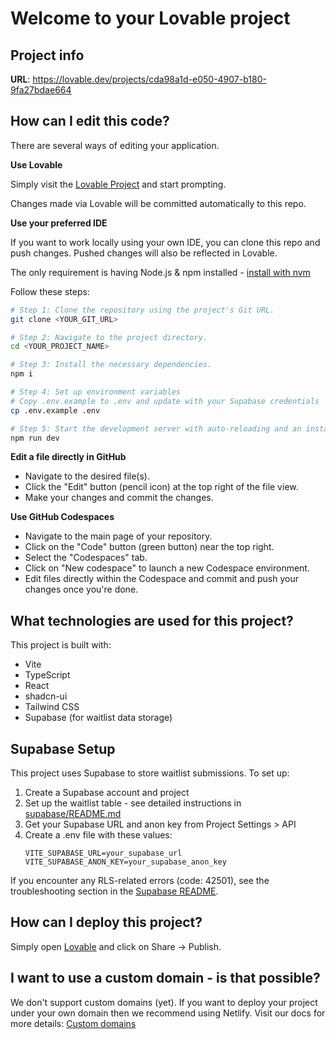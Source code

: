 # Welcome to your Lovable project

## Project info

**URL**: https://lovable.dev/projects/cda98a1d-e050-4907-b180-9fa27bdae664

## How can I edit this code?

There are several ways of editing your application.

**Use Lovable**

Simply visit the [Lovable Project](https://lovable.dev/projects/cda98a1d-e050-4907-b180-9fa27bdae664) and start prompting.

Changes made via Lovable will be committed automatically to this repo.

**Use your preferred IDE**

If you want to work locally using your own IDE, you can clone this repo and push changes. Pushed changes will also be reflected in Lovable.

The only requirement is having Node.js & npm installed - [install with nvm](https://github.com/nvm-sh/nvm#installing-and-updating)

Follow these steps:

```sh
# Step 1: Clone the repository using the project's Git URL.
git clone <YOUR_GIT_URL>

# Step 2: Navigate to the project directory.
cd <YOUR_PROJECT_NAME>

# Step 3: Install the necessary dependencies.
npm i

# Step 4: Set up environment variables
# Copy .env.example to .env and update with your Supabase credentials
cp .env.example .env

# Step 5: Start the development server with auto-reloading and an instant preview.
npm run dev
```

**Edit a file directly in GitHub**

- Navigate to the desired file(s).
- Click the "Edit" button (pencil icon) at the top right of the file view.
- Make your changes and commit the changes.

**Use GitHub Codespaces**

- Navigate to the main page of your repository.
- Click on the "Code" button (green button) near the top right.
- Select the "Codespaces" tab.
- Click on "New codespace" to launch a new Codespace environment.
- Edit files directly within the Codespace and commit and push your changes once you're done.

## What technologies are used for this project?

This project is built with:

- Vite
- TypeScript
- React
- shadcn-ui
- Tailwind CSS
- Supabase (for waitlist data storage)

## Supabase Setup

This project uses Supabase to store waitlist submissions. To set up:

1. Create a Supabase account and project
2. Set up the waitlist table - see detailed instructions in [supabase/README.md](./supabase/README.md)
3. Get your Supabase URL and anon key from Project Settings > API
4. Create a .env file with these values:
   ```
   VITE_SUPABASE_URL=your_supabase_url
   VITE_SUPABASE_ANON_KEY=your_supabase_anon_key
   ```

If you encounter any RLS-related errors (code: 42501), see the troubleshooting section in the [Supabase README](./supabase/README.md).

## How can I deploy this project?

Simply open [Lovable](https://lovable.dev/projects/cda98a1d-e050-4907-b180-9fa27bdae664) and click on Share -> Publish.

## I want to use a custom domain - is that possible?

We don't support custom domains (yet). If you want to deploy your project under your own domain then we recommend using Netlify. Visit our docs for more details: [Custom domains](https://docs.lovable.dev/tips-tricks/custom-domain/)
